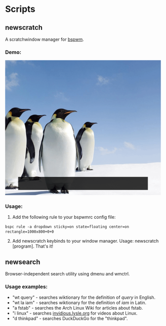 # Scripts

## newscratch
A scratchwindow manager for [bspwm](https://github.com/baskerville/bspwm).
### Demo:
![scratchpads](scratchpads.gif)
### Usage:
1. Add the following rule to your bspwmrc config file:	
```
bspc rule -a dropdown sticky=on state=floating center=on rectangle=1000x800+0+0
```
2. Add newscratch keybinds to your window manager. Usage: newscratch [program]. That's it!

## newsearch
Browser-independent search utility using dmenu and wmctrl.

### Usage examples:
* "wt query" - searches wiktionary for the definition of *query* in English.
* "wt la iam" - searches wiktionary for the definition of *iam* in Latin.
* "a fstab" - searches the Arch Linux Wiki for articles about fstab.
* "i linux" - searches [invidious.lysle.org](https://invidious.lysle.org) for videos about Linux.
* "d thinkpad" - searches DuckDuckGo for the "thinkpad".
